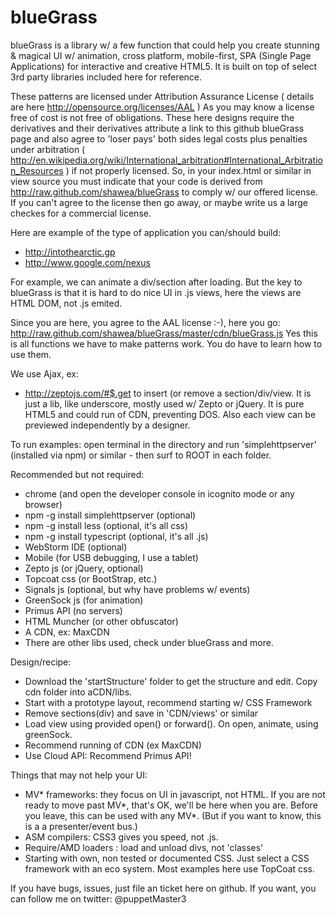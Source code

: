 # blueGrass
 blueGrass is a library w/ a few function that could help you create stunning & magical UI w/ animation,
    cross platform, mobile-first, SPA (Single Page Applications) for interactive and creative HTML5. It is built on top of select 3rd party libraries included here for reference.

These patterns are licensed under Attribution Assurance License ( details are here http://opensource.org/licenses/AAL )
As you may know a license free of cost is not free of obligations. These here designs require
the derivatives and their derivatives attribute a link to this github blueGrass page
and also agree to 'loser pays' both sides legal costs plus penalties under arbitration ( http://en.wikipedia.org/wiki/International_arbitration#International_Arbitration_Resources )
if not properly licensed.
So, in your index.html or similar in view source you must indicate that your code is derived from http://raw.github.com/shawea/blueGrass to comply w/ our offered license.
If you can't agree to the license then go away, or maybe write us a large checkes for a commercial license.

Here are example of the type of application you can/should build:
- http://intothearctic.gp
- http://www.google.com/nexus

For example, we can animate a div/section after loading. But the key to blueGrass is that it is hard to do nice UI in .js views, here the views are HTML DOM, not .js emited.

Since you are here, you agree to the AAL license :-), here you go: http://raw.github.com/shawea/blueGrass/master/cdn/blueGrass.js
Yes this is all functions we have to make patterns work. You do have to learn how to use them.

We use Ajax, ex:
- http://zeptojs.com/#$.get
 to insert (or remove a section/div/view. It is just a lib, like underscore, mostly used w/ Zepto or jQuery.
It is pure HTML5 and could run of CDN, preventing DOS. Also each view can be previewed independently by a designer.

To run examples:
open terminal in the directory and run 'simplehttpserver' (installed via npm) or similar - then surf to ROOT in each folder.

Recommended but not required:
* chrome  (and open the developer console in icognito mode or any browser)
* npm -g install simplehttpserver (optional)
* npm -g install less (optional, it's all css)
* npm -g install typescript (optional, it's all .js)
* WebStorm IDE (optional)
* Mobile (for USB debugging, I use a tablet)
* Zepto js (or jQuery, optional)
* Topcoat css (or BootStrap, etc.)
* Signals js   (optional, but why have problems w/ events)
* GreenSock js  (for animation)
* Primus API (no servers)
* HTML Muncher (or other obfuscator)
* A CDN, ex: MaxCDN
* There are other libs used, check under blueGrass and more.

Design/recipe:
- Download the 'startStructure' folder to get the structure and edit. Copy cdn folder into aCDN/libs.
- Start with a prototype layout, recommend starting w/ CSS Framework
- Remove sections(div) and save in 'CDN/views' or similar
- Load view using provided open() or forward(). On open, animate, using greenSock.
- Recommend running of CDN (ex MaxCDN)
- Use Cloud API: Recommend Primus API!

Things that may not help your UI:
- MV* frameworks: they focus on UI in javascript, not HTML.
    If you are not ready to move past MV*, that's OK, we'll be here when you are. Before you leave, this can be used with any MV*.
    (But if you want to know, this is a a presenter/event bus.)
- ASM compilers: CSS3 gives you speed, not .js.
- Require/AMD loaders : load and unload divs, not 'classes'
- Starting with own, non tested or documented CSS. Just select a CSS framework with an eco system. Most examples here use TopCoat css.

If you have bugs, issues, just file an ticket here on github.
If you want, you can follow me on twitter: @puppetMaster3
